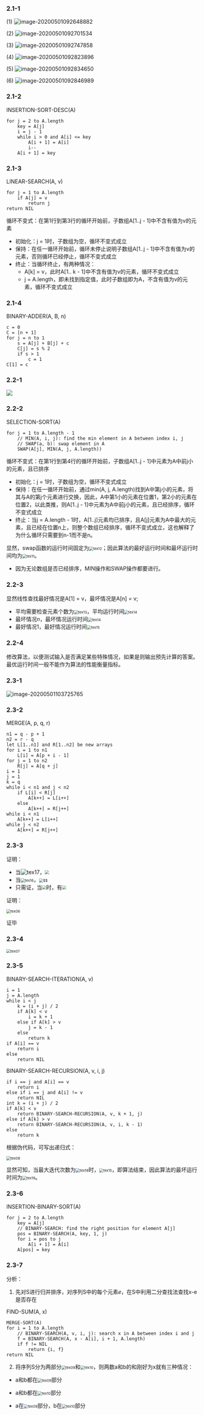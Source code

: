 ### 2.1-1

(1) ![image-20200501092648882](./assets/image-20200501092648882.png)

(2) ![image-20200501092701534](./assets/image-20200501092701534.png)

(3) ![image-20200501092747858](./assets/image-20200501092747858.png)

(4) ![image-20200501092823896](./assets/image-20200501092823896.png)

(5) ![image-20200501092834650](./assets/image-20200501092834650.png)

(6) ![image-20200501092846989](./assets/image-20200501092846989.png)

### 2.1-2

INSERTION-SORT-DESC(A)

```
for j = 2 to A.length
	key = A[j]
	i = j - 1
	while i > 0 and A[i] <= key
		A[i + 1] = A[i]
		i--
	A[i + 1] = key
```

### 2.1-3

LINEAR-SEARCH(A, v)

```
for j = 1 to A.length
	if A[j] = v
		return j
return NIL
```

循环不变式：在第1行到第3行的循环开始前，子数组A[1..j - 1]中不含有值为v的元素

- 初始化：j = 1时，子数组为空，循环不变式成立
- 保持：在任一循环开始前，循环未停止说明子数组A[1..j - 1]中不含有值为v的元素，否则循环已经停止，循环不变式成立
- 终止：当循环终止，有两种情况：
    - A[k] = v，此时A[1.. k - 1]中不含有值为v的元素，循环不变式成立
    - j = A.length，即未找到指定值，此时子数组即为A，不含有值为v的元素，循环不变式成立

### 2.1-4

BINARY-ADDER(A, B, n)

```
c = 0
C = [n + 1]
for j = n to 1
	s = A[j] + B[j] + c
	C[j] = s % 2
	if s > 1
		c = 1
C[1] = c
```

### 2.2-1

![](./assets/latex1.svg)

### 2.2-2

SELECTION-SORT(A)

```
for j = 1 to A.length - 1
	// MIN(A, i, j): find the min element in A between index i, j
	// SWAP(a, b): swap element in A
	SWAP(A[j], MIN(A, j, A.length))
```

循环不变式：在第1行到第4行的循环开始前，子数组A[1..j - 1]中元素为A中前j小的元素，且已排序

- 初始化：j = 1时，子数组为空，循环不变式成立
- 保持：在任一循环开始前，通过min(A, j, A.length)找到A中第j小的元素，将其与A的第j个元素进行交换，因此，A中第1小的元素在位置1，第2小的元素在位置2，以此类推，则A[1..j - 1]中元素为A中前j小的元素，且已经排序，循环不变式成立
- 终止：当j = A.length - 1时，A[1..j]元素均已排序，且A[j]元素为A中最大的元素，且已经在位置n上，则整个数组已经排序，循环不变式成立，这也解释了为什么循环只需要到n-1而不是n。

显然，swap函数的运行时间固定为<img src="assets/tex12.svg" alt="tex12" style="zoom:67%;" />；因此算法的最好运行时间和最坏运行时间均为<img src="assets/tex11.svg" alt="tex11" style="zoom:67%;" />。

- 因为无论数组是否已经排序，MIN操作和SWAP操作都要进行。

### 2.2-3

显然线性查找最好情况是A[1] = v，最坏情况是A[n] = v;

- 平均需要检查元素个数为<img src="assets/tex13.svg" alt="tex13" style="zoom: 67%;" />，平均运行时间<img src="assets/tex14.svg" alt="tex14" style="zoom:67%;" />
- 最坏情况$n$，最坏情况运行时间<img src="assets/tex14.svg" alt="tex14" style="zoom:67%;" />
- 最好情况$1$，最好情况运行时间<img src="assets/tex15.svg" alt="tex15" style="zoom:67%;" />

### 2.2-4

修改算法，以便测试输入是否满足某些特殊情况，如果是则输出预先计算的答案。最优运行时间一般不能作为算法的性能衡量指标。

### 2.3-1

![image-20200501103725765](./assets/image-20200501103725765.png)

### 2.3-2

MERGE(A, p, q, r)

```
n1 = q - p + 1
n2 = r - q
let L[1..n1] and R[1..n2] be new arrays
for i = 1 to n1
	L[i] = A[p + i - 1]
for j = 1 to n2
	R[j] = A[q + j]
i = 1
j = 1
k = q
while i < n1 and j < n2
	if L[i] < R[j]
		A[k++] = L[i++]
	else
		A[k++] = R[j++]
while i < n1
	A[k++] = L[i++]
while j < n2
	A[k++] = R[j++]
```

### 2.3-3

证明：

- 当![tex17](assets/tex17.svg)，<img src="./assets/tex02.svg" style="zoom:67%;" />
- 当<img src="assets/tex16.svg" alt="tex16" style="zoom:67%;" />，<img src="assets/tex03.svg" alt="$$" style="zoom:67%;" />
- 只需证，当<img src="assets/tex04.svg" style="zoom:67%;" />时，有<img src="assets/tex05.svg" style="zoom:67%;" />

证明：

<img src="assets/tex06.svg" alt="tex06" style="zoom:67%;" />

证毕

### 2.3-4

<img src="assets/tex07.svg" alt="tex07" style="zoom:67%;" />

### 2.3-5

BINARY-SEARCH-ITERATION(A, v)

```
i = 1
j = A.length
while i < j
	k = (i + j) / 2
	if A[k] < v
		i = k + 1
	else if A[k] > v
		j = k - 1
	else 
		return k
if A[i] == v
	return i
else
	return NIL
```

BINARY-SEARCH-RECURSION(A, v, i, j)

```
if i == j and A[i] == v
	return i
else if i == j and A[i] != v
	return NIL
int k = (i + j) / 2
if A[k] < v
	return BINARY-SEARCH-RECURSION(A, v, k + 1, j)
else if A[k] > v
	return BINARY-SEARCH-RECURSION(A, v, i, k - 1)
else
	return k
```

根据伪代码，可写出递归式：

<img src="assets/tex08.svg" alt="tex08" style="zoom:67%;" />

显然可知，当最大迭代次数为<img src="assets/tex18.svg" alt="tex18" style="zoom:67%;" />时，<img src="assets/tex15.svg" alt="tex15" style="zoom:67%;" />，即算法结束，因此算法的最坏运行时间为<img src="assets/tex19.svg" alt="tex19" style="zoom:67%;" />。

### 2.3-6

INSERTION-BINARY-SORT(A)

```
for j = 2 to A.length
	key = A[j]
	// BINARY-SEARCH: find the right position for element A[j]
	pos = BINARY-SEARCH(A, key, 1, j)
	for i = pos to j
		A[i + 1] = A[i]
	A[pos] = key
```

### 2.3-7

分析：

1. 先对S进行归并排序，对序列S中的每个元素$e$，在S中利用二分查找法查找x-e是否存在

FIND-SUM(A, x)

```
MERGE-SORT(A)
for i = 1 to A.length
	// BINARY-SEARCH(A, v, i, j): search x in A between index i and j 
	f = BINARY-SEARCH(A, x - A[i], i + 1, A.length)
	if f != NIL
		return {i, f}
return NIL
```

2. 将序列S分为两部分<img src="assets/tex09.svg" alt="tex09" style="zoom:67%;" />和<img src="assets/tex10.svg" alt="tex10" style="zoom:67%;" />，则两数a和b的和刚好为x就有三种情况：

- a和b都在<img src="assets/tex09.svg" alt="tex09" style="zoom:67%;" />部分

- a和b都在<img src="assets/tex10.svg" alt="tex10" style="zoom:67%;" />部分

- a在<img src="assets/tex09.svg" alt="tex09" style="zoom:67%;" />部分，b在<img src="assets/tex10.svg" alt="tex10" style="zoom:67%;" />部分

